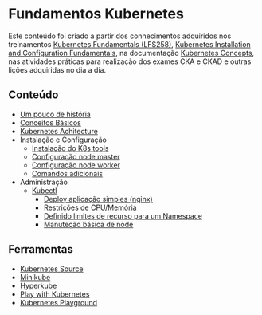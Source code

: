 # Fundamentos Kubernetes
Este conteúdo foi criado a partir dos conhecimentos adquiridos nos treinamentos [Kubernetes Fundamentals (LFS258)](https://training.linuxfoundation.org/training/kubernetes-fundamentals/), [Kubernetes Installation and Configuration Fundamentals](https://www.pluralsight.com/courses/kubernetes-installation-configuration-fundamentals), na documentação [Kubernetes Concepts](https://kubernetes.io/docs/concepts/), nas atividades práticas para realização dos exames CKA e CKAD e outras lições adquiridas no dia a dia.

## Conteúdo
* [Um pouco de história](/history.md)
* [Conceitos Básicos](/basics.md)
* [Kubernetes Achitecture](/achitecture.md)
* Instalação e Configuração
  * [Instalação do K8s tools](/install.md)
  * [Configuração node master](/master.md)
  * [Configuração node worker](/worker.md)
  * [Comandos adicionais](/commands-addons.md)
* Administração
  * [Kubectl](/kubectl.md)
    * [Deploy aplicação simples (nginx)](/deploy-simple-application.md)
    * [Restrições de CPU/Memória](/constraints-cpu-memory.md)
    * [Definido limites de recurso para um Namespace](/resource-limits-namespace.md)
    * [Manuteção básica de node](/basic-node-maintenance.md)

## Ferramentas
* [Kubernetes Source](/kubernetes.md)
* [Minikube](/minikube.md)
* [Hyperkube](/hyperkube.md)
* [Play with Kubernetes](https://labs.play-with-k8s.com/)
* [Kubernetes Playground](https://www.katacoda.com/courses/kubernetes/playground)
